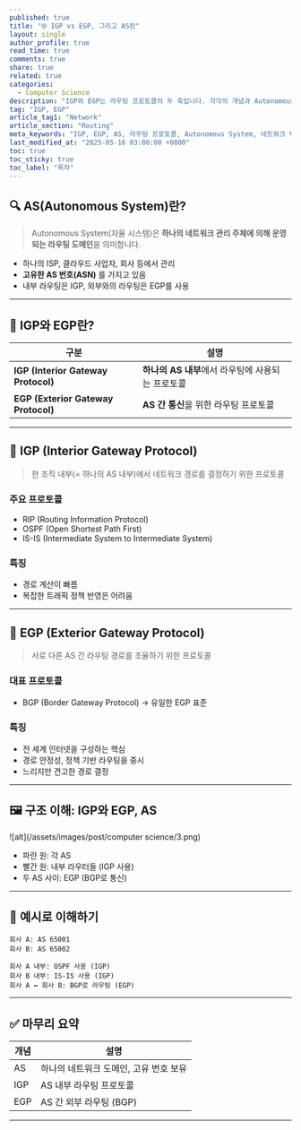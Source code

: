 ```yaml
---
published: true
title: "🌐 IGP vs EGP, 그리고 AS란"
layout: single
author_profile: true
read_time: true
comments: true
share: true
related: true
categories:
  - Computer Science
description: "IGP와 EGP는 라우팅 프로토콜의 두 축입니다. 각각의 개념과 Autonomous System(AS)의 역할을 이미지와 함께 정리해봅니다."
tag: "IGP, EGP"
article_tag1: "Network"
article_section: "Routing"
meta_keywords: "IGP, EGP, AS, 라우팅 프로토콜, Autonomous System, 네트워크 백엔드"
last_modified_at: "2025-05-16 03:00:00 +0800"
toc: true
toc_sticky: true
toc_label: "목차"
---
```



## 🔍 AS(Autonomous System)란?

> Autonomous System(자율 시스템)은 **하나의 네트워크 관리 주체에 의해 운영되는 라우팅 도메인**을 의미합니다.

- 하나의 ISP, 클라우드 사업자, 회사 등에서 관리
- **고유한 AS 번호(ASN)** 를 가지고 있음
- 내부 라우팅은 IGP, 외부와의 라우팅은 EGP를 사용

---

## 🧭 IGP와 EGP란?

| 구분 | 설명 |
|------|------|
| **IGP (Interior Gateway Protocol)** | **하나의 AS 내부**에서 라우팅에 사용되는 프로토콜 |
| **EGP (Exterior Gateway Protocol)** | **AS 간 통신**을 위한 라우팅 프로토콜 |

---

## 🧱 IGP (Interior Gateway Protocol)

> 한 조직 내부(= 하나의 AS 내부)에서 네트워크 경로를 결정하기 위한 프로토콜

### 주요 프로토콜
- RIP (Routing Information Protocol)
- OSPF (Open Shortest Path First)
- IS-IS (Intermediate System to Intermediate System)

### 특징
- 경로 계산이 빠름
- 복잡한 트래픽 정책 반영은 어려움

---

## 🚀 EGP (Exterior Gateway Protocol)

> 서로 다른 AS 간 라우팅 경로를 조율하기 위한 프로토콜

### 대표 프로토콜
- BGP (Border Gateway Protocol) → 유일한 EGP 표준

### 특징
- 전 세계 인터넷을 구성하는 핵심
- 경로 안정성, 정책 기반 라우팅을 중시
- 느리지만 견고한 경로 결정

---

## 🖼 구조 이해: IGP와 EGP, AS

![alt](/assets/images/post/computer science/3.png)

- 파란 원: 각 AS
- 빨간 원: 내부 라우터들 (IGP 사용)
- 두 AS 사이: EGP (BGP로 통신)

---

## 📌 예시로 이해하기

```text
회사 A: AS 65001
회사 B: AS 65002

회사 A 내부: OSPF 사용 (IGP)
회사 B 내부: IS-IS 사용 (IGP)
회사 A ↔ 회사 B: BGP로 라우팅 (EGP)
```

---

## ✅ 마무리 요약

| 개념 | 설명 |
|------|------|
| AS | 하나의 네트워크 도메인, 고유 번호 보유 |
| IGP | AS 내부 라우팅 프로토콜 |
| EGP | AS 간 외부 라우팅 (BGP) |

---
